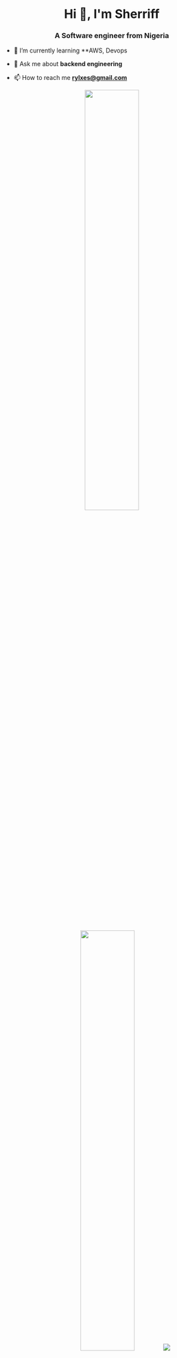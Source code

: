 <h1 align="center">Hi 👋, I'm Sherriff</h1>
<h3 align="center">A Software engineer from Nigeria</h3>

- 🌱 I’m currently learning **AWS, Devops

- 💬 Ask me about **backend engineering**

- 📫 How to reach me **rylxes@gmail.com**


<p align="center">
  <img height="50%" width="auto" src ="https://github-readme-stats.vercel.app/api?username=rylxes&show_icons=true&count_private=true&theme=darcula&hide_border=true&hide=issues,contribs&bg_color=00000000">
  <img height="50%" width="auto" src ="https://github-readme-stats.vercel.app/api/top-langs/?username=rylxes&layout=compact&hide_border=true&theme=darcula&bg_color=00000000&langs_count=6&hide=jupyter%20notebook,tex,css,php">
  <img src ="https://github-readme-streak-stats.herokuapp.com?user=rylxes&theme=darcula&hide_border=true&background=FFFFFF00">
  <br>
  <br>
</p>

<h3 align="left">Connect with me:</h3>
<p align="left">
<a href="https://www.linkedin.com/in/sherriff-agboola-13655921" target="blank"><img align="center" src="https://raw.githubusercontent.com/rahuldkjain/github-profile-readme-generator/master/src/images/icons/Social/linked-in-alt.svg" alt="colin-cazabet" height="30" width="40" /></a>
</p>

<h3 align="left">Languages and Tools:</h3>

- PHP( CodeIgniter, Laravel , CakePHP)
- Ionic Framework
- Java (JavaFX, Spring Boot , Play Framework (Java, Scala))
- Golang
- Nodejs
- Frontend (ReactJs, VueJs, Svelte, Angular)
- Devops
 

